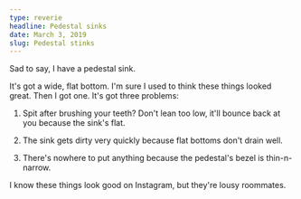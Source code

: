 ```yaml
---
type: reverie
headline: Pedestal sinks
date: March 3, 2019
slug: Pedestal stinks
---
```


Sad to say, I have a pedestal sink. 

It's got a wide, flat bottom. I'm sure I used to think these things looked great. Then I got one. It's got three problems:

1. Spit after brushing your teeth? Don't lean too low, it'll bounce back at you because the sink's flat.

2. The sink gets dirty very quickly because flat bottoms don't drain well.

3. There's nowhere to put anything because the pedestal's bezel is thin-n-narrow. 
   
I know these things look good on Instagram, but they're lousy roommates.

<!-- <iframe width="480" height="270" src="https://www.youtube.com/embed/XSpw22HPdHU" frameborder="0" allow="accelerometer; autoplay; encrypted-media; gyroscope; picture-in-picture" allowfullscreen></iframe> -->
